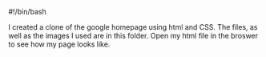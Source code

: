 #!/bin/bash

I created a clone of the google homepage using html and CSS.
The files, as well as the images I used are in this folder.
Open my html file in the broswer to see how my page looks like. 
